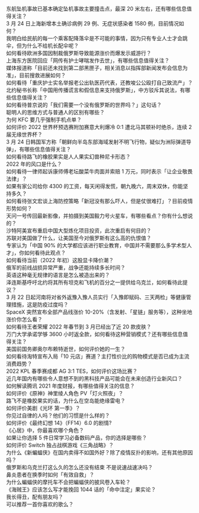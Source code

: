 东航坠机事故已基本确定坠机事故主要撞击点，最深 20 米左右，还有哪些信息值得关注？  
3 月 24 日上海新增本土确诊病例 29 例、无症状感染者 1580 例，目前情况如何？  
我明白给民航的每一个乘客配降落伞是不可能的事情，因为只有专业人士才会跳伞，但为什么不给机长配伞呢？  
如何看待欧洲多国因制裁俄罗斯导致能源涨价而爆发示威游行？  
上海东方医院回应「网传有护士哮喘发作去世」，有哪些信息值得关注？  
媒体报道称「目前还未找到第二部黑匣子，相关消息以指挥部新闻发布会信息为准」，目前搜救进展如何？  
如何看待「重庆护士实名举报老公出轨医药代表，还教唆公公殴打自己致流产」？  
北约秘书长称「中国用传播谎言和假信息来支持俄罗斯」，中方驳斥其说法，有哪些信息值得关注？  
如何看待普京说的「我们需要一个没有俄罗斯的世界吗？」这句话？  
聪明人的思维方式与普通人的区别有哪些？  
为何 KFC 要几乎强制手机点单？  
如何评价 2022 世界杯预选赛附加赛意大利爆冷 0:1 遭北马其顿补时绝杀，连续 2 届无缘世界杯？  
3 月 24 日韩国军方称「朝鲜向半岛东部海域发射不明飞行物，疑似为洲际弹道导弹」，有哪些信息值得关注？  
如何看待路飞的橡胶果实是人人果实幻兽种尼卡形态？  
2022 年的风口是什么？  
如何看待一律师起诉康师傅老坛酸菜牛肉面并索赔 1 万元，同时表示「让企业敬畏法律」？  
如果有家公司给你 4300 的工资，每天闲得发慌，朝九晚六，周末双休，你能坚持多久？  
如何看待张文宏谈上海防控策略「新冠没有那么吓人，但是仗很难打」？目前疫情形势如何？  
天问一号传回最新影像，并拍摄到美国毅力号火星车，有哪些看点？你有什么想说的？  
沙特阿美宣布重启中国大型炼化项目投资，此次重启有何目的？  
苏联对美国做了什么，让美国至今对俄罗斯有这么高的仇恨值？  
专家认为「中国 90% 的大学都应该进行职业教育，中国并不需要那么多学术型人才」，你如何看待此观点？  
如何看待当前（2022 年初）这股显卡降价潮？  
俄军的前线战损异常严重，战争还能持续多长时间？  
英语这种毫无规律的语言是怎么被造出来的？  
泽连斯基呼吁北约将其所有坦克和飞机的百分之一提供给乌克兰，如何看待此提议？  
3 月 22 日起河南将对省外返豫入豫人员实行「入豫即赋码、三天两检」等健康管理措施，这是防疫过度吗？  
SpaceX 突然宣布全部产品线涨价 10-20%（含发射、「星链」服务等），这种坐地涨价你怎么看？  
如何看待王者荣耀 2022 年春节到 3 月已经出了近 20 款皮肤？  
万门大学承诺学够 3600 小时返全款，如何看待这种营销模式？还有哪些信息值得关注？  
美国前国务卿奥尔布赖特逝世，如何评价她的一生？  
如何看待淘特宣布入局「10 元店」赛道？主打性价比的购物模式是否已成为主流消费趋势？  
2022 KPL 春季赛成都 AG 3:1 TES，如何评价这场比赛？  
近几年国内有哪些令人意想不到的黑科技产品可能会在未来创造行业新风口？  
如何解读腾讯 2021 年度财报，有哪些值得关注的信息？  
如何评价《原神》神里绫人角色 PV「灯火照夜」？  
路飞不是橡胶果实的话，为什么在空岛能绝缘雷电？  
如何评价美剧《光环 第一季》？  
你见过自律的人吗？他们的习惯是什么样的？  
如何评价《最终幻想 14》（FF14）6.0 的剧情?  
《心居》中，你最喜欢哪个角色？  
如果让你选择 5 件日常学习必备数码产品，你的选择是哪些？  
如何评价 Switch 独占战棋游戏《三角战略》？  
为什么《新蝙蝠侠》在国内卖得不如国外好？除了疫情反扑的影响，还有其他原因吗？  
俄罗斯和乌克兰打这么久的怎么还没有结束 不是说速战速决吗？  
鼻炎患者在换季时如何「有效自救」？  
为什么蝙蝠侠的摩托车不会把蝙蝠侠的披风卷入车轮？  
《海贼王》应该怎么写才能挽回 1044 话的「命中注定」果实论？  
我长得丑，配有朋友吗？  
可以推荐一首你喜欢的歌么？  
